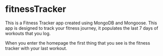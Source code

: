 # fitnessTracker
This is a Fitness Tracker app created using MongoDB and Mongoose. This app is designed to track your fitness journey, it populates the last 7 days of workouts that you log. 

When you enter the homepage the first thing that you see is the fitness tracker with your last workout. 